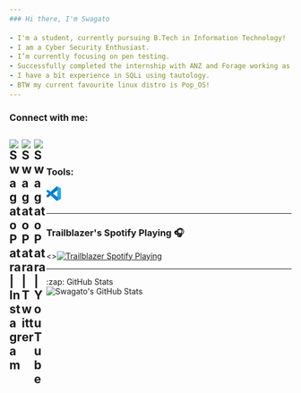 ```yaml
---
### Hi there, I'm Swagato

- I'm a student, currently pursuing B.Tech in Information Technology! 
- I am a Cyber Security Enthusiast.
- I’m currently focusing on pen testing.
- Successfully completed the internship with ANZ and Forage working as a Social Media Threat analysis and Digital Forensic analyst.
- I have a bit experience in SQLi using tautology.
- BTW my current favourite linux distro is Pop_OS! 
---
```

### Connect with me:
[<img align="left" alt="Swagato Patra | Instagram" width="22px" src="https://cdn.jsdelivr.net/npm/simple-icons@v3/icons/instagram.svg" />][instagram]
[<img align="left" alt="Swagato Patra | Twitter" width="22px" src="https://cdn.jsdelivr.net/npm/simple-icons@v3/icons/twitter.svg" />][twitter]
[<img align="left" alt="Swagato Patra | YouTube" width="22px" src="https://cdn.jsdelivr.net/npm/simple-icons@v3/icons/youtube.svg" />][youtube]
<br />
---
### Tools:
[<img align="left" alt="Visual Studio Code" width="26px" src="https://raw.githubusercontent.com/github/explore/80688e429a7d4ef2fca1e82350fe8e3517d3494d/topics/visual-studio-code/visual-studio-code.png"/>](https://code.visualstudio.com/)

<br />
<br />

---

### Trailblazer's Spotify Playing 🎧
<>[<img src="https://spotify-now-playing.trailblazergt.vercel.app/api/spotify-playing" alt="Trailblazer Spotify Playing" width="350" />](https://open.spotify.com/user/1d4nrjf8cpm8wbfvr6732bt5d)

---

  <summary>:zap: GitHub Stats</summary>

  <img align="left" alt="Swagato's GitHub Stats" src="https://github-readme-stats.codestackr.vercel.app/api?username=trailblazergt&show_icons=true&hide_border=true" />

[instagram]: https://instagram.com/__trailblazer___
[youtube]: https://www.youtube.com/channel/UCxB_HzVX769cfG8WT0wYcGQ?view_as=subscriber
[twitter]: https://twitter.com/Trailblazer_GT

